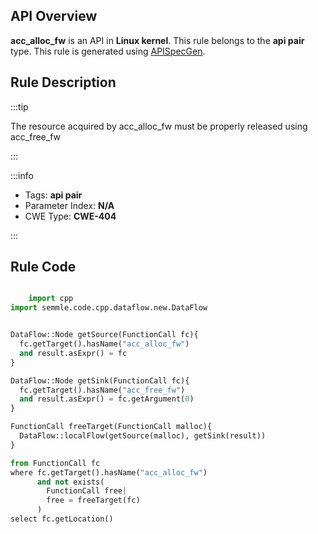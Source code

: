 ---
---


## API Overview
**acc_alloc_fw** is an API in **Linux kernel**. This rule belongs to the **api pair** type. This rule is generated using [APISpecGen](../../tools/APISpecGen).
## Rule Description

:::tip

The resource acquired by acc_alloc_fw must be properly released using acc_free_fw

:::

:::info

- Tags: **api pair**
- Parameter Index: **N/A**
- CWE Type: **CWE-404**

:::

## Rule Code
```python

    import cpp
import semmle.code.cpp.dataflow.new.DataFlow


DataFlow::Node getSource(FunctionCall fc){
  fc.getTarget().hasName("acc_alloc_fw")
  and result.asExpr() = fc
}

DataFlow::Node getSink(FunctionCall fc){
  fc.getTarget().hasName("acc_free_fw")
  and result.asExpr() = fc.getArgument(0)
}

FunctionCall freeTarget(FunctionCall malloc){
  DataFlow::localFlow(getSource(malloc), getSink(result))
}

from FunctionCall fc
where fc.getTarget().hasName("acc_alloc_fw")
      and not exists(
        FunctionCall free| 
        free = freeTarget(fc)
      )
select fc.getLocation()

    
```
